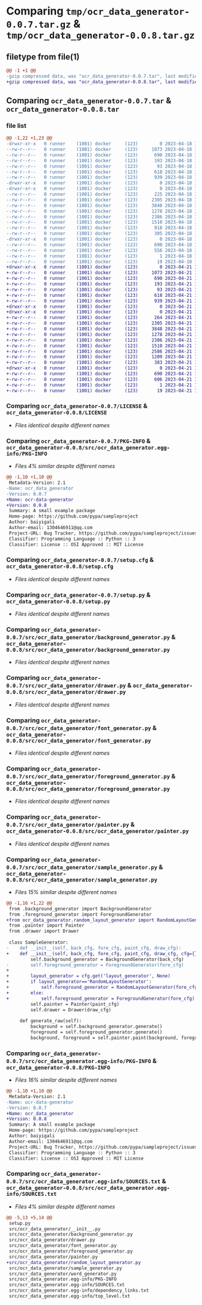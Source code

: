 # Comparing `tmp/ocr_data_generator-0.0.7.tar.gz` & `tmp/ocr_data_generator-0.0.8.tar.gz`

## filetype from file(1)

```diff
@@ -1 +1 @@
-gzip compressed data, was "ocr_data_generator-0.0.7.tar", last modified: Tue Apr 18 19:13:53 2023, max compression
+gzip compressed data, was "ocr_data_generator-0.0.8.tar", last modified: Fri Apr 21 17:22:23 2023, max compression
```

## Comparing `ocr_data_generator-0.0.7.tar` & `ocr_data_generator-0.0.8.tar`

### file list

```diff
@@ -1,22 +1,23 @@
-drwxr-xr-x   0 runner    (1001) docker     (123)        0 2023-04-18 19:13:53.894967 ocr_data_generator-0.0.7/
--rw-r--r--   0 runner    (1001) docker     (123)     1073 2023-04-18 19:13:41.000000 ocr_data_generator-0.0.7/LICENSE
--rw-r--r--   0 runner    (1001) docker     (123)      690 2023-04-18 19:13:53.894967 ocr_data_generator-0.0.7/PKG-INFO
--rw-r--r--   0 runner    (1001) docker     (123)      193 2023-04-18 19:13:41.000000 ocr_data_generator-0.0.7/README.md
--rw-r--r--   0 runner    (1001) docker     (123)       93 2023-04-18 19:13:41.000000 ocr_data_generator-0.0.7/pyproject.toml
--rw-r--r--   0 runner    (1001) docker     (123)      618 2023-04-18 19:13:53.894967 ocr_data_generator-0.0.7/setup.cfg
--rw-r--r--   0 runner    (1001) docker     (123)      939 2023-04-18 19:13:41.000000 ocr_data_generator-0.0.7/setup.py
-drwxr-xr-x   0 runner    (1001) docker     (123)        0 2023-04-18 19:13:53.894967 ocr_data_generator-0.0.7/src/
-drwxr-xr-x   0 runner    (1001) docker     (123)        0 2023-04-18 19:13:53.894967 ocr_data_generator-0.0.7/src/ocr_data_generator/
--rw-r--r--   0 runner    (1001) docker     (123)      225 2023-04-18 19:13:41.000000 ocr_data_generator-0.0.7/src/ocr_data_generator/__init__.py
--rw-r--r--   0 runner    (1001) docker     (123)     2305 2023-04-18 19:13:41.000000 ocr_data_generator-0.0.7/src/ocr_data_generator/background_generator.py
--rw-r--r--   0 runner    (1001) docker     (123)     3848 2023-04-18 19:13:41.000000 ocr_data_generator-0.0.7/src/ocr_data_generator/drawer.py
--rw-r--r--   0 runner    (1001) docker     (123)     1278 2023-04-18 19:13:41.000000 ocr_data_generator-0.0.7/src/ocr_data_generator/font_generator.py
--rw-r--r--   0 runner    (1001) docker     (123)     2386 2023-04-18 19:13:41.000000 ocr_data_generator-0.0.7/src/ocr_data_generator/foreground_generator.py
--rw-r--r--   0 runner    (1001) docker     (123)     1510 2023-04-18 19:13:41.000000 ocr_data_generator-0.0.7/src/ocr_data_generator/painter.py
--rw-r--r--   0 runner    (1001) docker     (123)      918 2023-04-18 19:13:41.000000 ocr_data_generator-0.0.7/src/ocr_data_generator/sample_generator.py
--rw-r--r--   0 runner    (1001) docker     (123)      305 2023-04-18 19:13:41.000000 ocr_data_generator-0.0.7/src/ocr_data_generator/word_generator.py
-drwxr-xr-x   0 runner    (1001) docker     (123)        0 2023-04-18 19:13:53.894967 ocr_data_generator-0.0.7/src/ocr_data_generator.egg-info/
--rw-r--r--   0 runner    (1001) docker     (123)      690 2023-04-18 19:13:53.000000 ocr_data_generator-0.0.7/src/ocr_data_generator.egg-info/PKG-INFO
--rw-r--r--   0 runner    (1001) docker     (123)      556 2023-04-18 19:13:53.000000 ocr_data_generator-0.0.7/src/ocr_data_generator.egg-info/SOURCES.txt
--rw-r--r--   0 runner    (1001) docker     (123)        1 2023-04-18 19:13:53.000000 ocr_data_generator-0.0.7/src/ocr_data_generator.egg-info/dependency_links.txt
--rw-r--r--   0 runner    (1001) docker     (123)       19 2023-04-18 19:13:53.000000 ocr_data_generator-0.0.7/src/ocr_data_generator.egg-info/top_level.txt
+drwxr-xr-x   0 runner    (1001) docker     (123)        0 2023-04-21 17:22:23.261281 ocr_data_generator-0.0.8/
+-rw-r--r--   0 runner    (1001) docker     (123)     1073 2023-04-21 17:22:12.000000 ocr_data_generator-0.0.8/LICENSE
+-rw-r--r--   0 runner    (1001) docker     (123)      690 2023-04-21 17:22:23.261281 ocr_data_generator-0.0.8/PKG-INFO
+-rw-r--r--   0 runner    (1001) docker     (123)      193 2023-04-21 17:22:12.000000 ocr_data_generator-0.0.8/README.md
+-rw-r--r--   0 runner    (1001) docker     (123)       93 2023-04-21 17:22:12.000000 ocr_data_generator-0.0.8/pyproject.toml
+-rw-r--r--   0 runner    (1001) docker     (123)      618 2023-04-21 17:22:23.261281 ocr_data_generator-0.0.8/setup.cfg
+-rw-r--r--   0 runner    (1001) docker     (123)      939 2023-04-21 17:22:12.000000 ocr_data_generator-0.0.8/setup.py
+drwxr-xr-x   0 runner    (1001) docker     (123)        0 2023-04-21 17:22:23.257281 ocr_data_generator-0.0.8/src/
+drwxr-xr-x   0 runner    (1001) docker     (123)        0 2023-04-21 17:22:23.261281 ocr_data_generator-0.0.8/src/ocr_data_generator/
+-rw-r--r--   0 runner    (1001) docker     (123)      264 2023-04-21 17:22:12.000000 ocr_data_generator-0.0.8/src/ocr_data_generator/__init__.py
+-rw-r--r--   0 runner    (1001) docker     (123)     2305 2023-04-21 17:22:12.000000 ocr_data_generator-0.0.8/src/ocr_data_generator/background_generator.py
+-rw-r--r--   0 runner    (1001) docker     (123)     3848 2023-04-21 17:22:12.000000 ocr_data_generator-0.0.8/src/ocr_data_generator/drawer.py
+-rw-r--r--   0 runner    (1001) docker     (123)     1278 2023-04-21 17:22:12.000000 ocr_data_generator-0.0.8/src/ocr_data_generator/font_generator.py
+-rw-r--r--   0 runner    (1001) docker     (123)     2386 2023-04-21 17:22:12.000000 ocr_data_generator-0.0.8/src/ocr_data_generator/foreground_generator.py
+-rw-r--r--   0 runner    (1001) docker     (123)     1510 2023-04-21 17:22:12.000000 ocr_data_generator-0.0.8/src/ocr_data_generator/painter.py
+-rw-r--r--   0 runner    (1001) docker     (123)     2586 2023-04-21 17:22:12.000000 ocr_data_generator-0.0.8/src/ocr_data_generator/random_layout_generator.py
+-rw-r--r--   0 runner    (1001) docker     (123)     1209 2023-04-21 17:22:12.000000 ocr_data_generator-0.0.8/src/ocr_data_generator/sample_generator.py
+-rw-r--r--   0 runner    (1001) docker     (123)      383 2023-04-21 17:22:12.000000 ocr_data_generator-0.0.8/src/ocr_data_generator/word_generator.py
+drwxr-xr-x   0 runner    (1001) docker     (123)        0 2023-04-21 17:22:23.261281 ocr_data_generator-0.0.8/src/ocr_data_generator.egg-info/
+-rw-r--r--   0 runner    (1001) docker     (123)      690 2023-04-21 17:22:23.000000 ocr_data_generator-0.0.8/src/ocr_data_generator.egg-info/PKG-INFO
+-rw-r--r--   0 runner    (1001) docker     (123)      606 2023-04-21 17:22:23.000000 ocr_data_generator-0.0.8/src/ocr_data_generator.egg-info/SOURCES.txt
+-rw-r--r--   0 runner    (1001) docker     (123)        1 2023-04-21 17:22:23.000000 ocr_data_generator-0.0.8/src/ocr_data_generator.egg-info/dependency_links.txt
+-rw-r--r--   0 runner    (1001) docker     (123)       19 2023-04-21 17:22:23.000000 ocr_data_generator-0.0.8/src/ocr_data_generator.egg-info/top_level.txt
```

### Comparing `ocr_data_generator-0.0.7/LICENSE` & `ocr_data_generator-0.0.8/LICENSE`

 * *Files identical despite different names*

### Comparing `ocr_data_generator-0.0.7/PKG-INFO` & `ocr_data_generator-0.0.8/src/ocr_data_generator.egg-info/PKG-INFO`

 * *Files 4% similar despite different names*

```diff
@@ -1,10 +1,10 @@
 Metadata-Version: 2.1
-Name: ocr_data_generator
-Version: 0.0.7
+Name: ocr-data-generator
+Version: 0.0.8
 Summary: A small example package
 Home-page: https://github.com/pypa/sampleproject
 Author: baiyigali
 Author-email: 1304646911@qq.com
 Project-URL: Bug Tracker, https://github.com/pypa/sampleproject/issues
 Classifier: Programming Language :: Python :: 3
 Classifier: License :: OSI Approved :: MIT License
```

### Comparing `ocr_data_generator-0.0.7/setup.cfg` & `ocr_data_generator-0.0.8/setup.cfg`

 * *Files identical despite different names*

### Comparing `ocr_data_generator-0.0.7/setup.py` & `ocr_data_generator-0.0.8/setup.py`

 * *Files identical despite different names*

### Comparing `ocr_data_generator-0.0.7/src/ocr_data_generator/background_generator.py` & `ocr_data_generator-0.0.8/src/ocr_data_generator/background_generator.py`

 * *Files identical despite different names*

### Comparing `ocr_data_generator-0.0.7/src/ocr_data_generator/drawer.py` & `ocr_data_generator-0.0.8/src/ocr_data_generator/drawer.py`

 * *Files identical despite different names*

### Comparing `ocr_data_generator-0.0.7/src/ocr_data_generator/font_generator.py` & `ocr_data_generator-0.0.8/src/ocr_data_generator/font_generator.py`

 * *Files identical despite different names*

### Comparing `ocr_data_generator-0.0.7/src/ocr_data_generator/foreground_generator.py` & `ocr_data_generator-0.0.8/src/ocr_data_generator/foreground_generator.py`

 * *Files identical despite different names*

### Comparing `ocr_data_generator-0.0.7/src/ocr_data_generator/painter.py` & `ocr_data_generator-0.0.8/src/ocr_data_generator/painter.py`

 * *Files identical despite different names*

### Comparing `ocr_data_generator-0.0.7/src/ocr_data_generator/sample_generator.py` & `ocr_data_generator-0.0.8/src/ocr_data_generator/sample_generator.py`

 * *Files 15% similar despite different names*

```diff
@@ -1,16 +1,22 @@
 from .background_generator import BackgroundGenerator
 from .foreground_generator import ForegroundGenerator
+from ocr_data_generator.random_layout_generator import RandomLayoutGenerator
 from .painter import Painter
 from .drawer import Drawer
 
 class SampleGenerator:
-    def __init__(self, back_cfg, fore_cfg, paint_cfg, draw_cfg):
+    def __init__(self, back_cfg, fore_cfg, paint_cfg, draw_cfg, cfg={}):
         self.background_generator = BackgroundGenerator(back_cfg)
-        self.foreground_generator = ForegroundGenerator(fore_cfg)
+
+        layout_generator = cfg.get('layout_generator', None)
+        if layout_generator=='RandomLayoutGenerator':
+            self.foreground_generator = RandomLayoutGenerator(fore_cfg)
+        else:
+            self.foreground_generator = ForegroundGenerator(fore_cfg)
         self.painter = Painter(paint_cfg)
         self.drawer = Drawer(draw_cfg)
 
     def generate_raw(self):
         background = self.background_generator.generate()
         foreground = self.foreground_generator.generate()
         background, foreground = self.painter.paint(background, foreground)
```

### Comparing `ocr_data_generator-0.0.7/src/ocr_data_generator.egg-info/PKG-INFO` & `ocr_data_generator-0.0.8/PKG-INFO`

 * *Files 16% similar despite different names*

```diff
@@ -1,10 +1,10 @@
 Metadata-Version: 2.1
-Name: ocr-data-generator
-Version: 0.0.7
+Name: ocr_data_generator
+Version: 0.0.8
 Summary: A small example package
 Home-page: https://github.com/pypa/sampleproject
 Author: baiyigali
 Author-email: 1304646911@qq.com
 Project-URL: Bug Tracker, https://github.com/pypa/sampleproject/issues
 Classifier: Programming Language :: Python :: 3
 Classifier: License :: OSI Approved :: MIT License
```

### Comparing `ocr_data_generator-0.0.7/src/ocr_data_generator.egg-info/SOURCES.txt` & `ocr_data_generator-0.0.8/src/ocr_data_generator.egg-info/SOURCES.txt`

 * *Files 4% similar despite different names*

```diff
@@ -5,13 +5,14 @@
 setup.py
 src/ocr_data_generator/__init__.py
 src/ocr_data_generator/background_generator.py
 src/ocr_data_generator/drawer.py
 src/ocr_data_generator/font_generator.py
 src/ocr_data_generator/foreground_generator.py
 src/ocr_data_generator/painter.py
+src/ocr_data_generator/random_layout_generator.py
 src/ocr_data_generator/sample_generator.py
 src/ocr_data_generator/word_generator.py
 src/ocr_data_generator.egg-info/PKG-INFO
 src/ocr_data_generator.egg-info/SOURCES.txt
 src/ocr_data_generator.egg-info/dependency_links.txt
 src/ocr_data_generator.egg-info/top_level.txt
```


